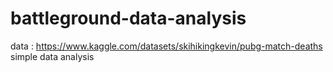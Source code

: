 # battleground-data-analysis

data : https://www.kaggle.com/datasets/skihikingkevin/pubg-match-deaths
simple data analysis

